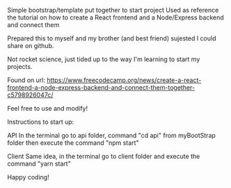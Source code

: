 Simple bootstrap/template put together to start project
Used as reference the tutorial on how to create a React frontend and a Node/Express backend and connect them

Prepared this to myself and my brother (and best friend) sujested I could share on github.

Not rocket science, just tided up to the way I'm learning to start my projects.

Found on url:
https://www.freecodecamp.org/news/create-a-react-frontend-a-node-express-backend-and-connect-them-together-c5798926047c/

Feel free to use and modify!

Instructions to start up:

API
In the terminal go to api folder, command "cd api" from myBootStrap folder then execute the command "npm start"

Client
Same idea, in the terminal go to client folder and execute the command "yarn start"


Happy coding!